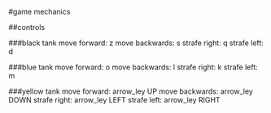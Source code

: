 #game mechanics

##controls

###black tank
move forward:   z
move backwards: s
strafe right:   q
strafe left:    d

###blue tank
move forward:   o
move backwards: l
strafe right:   k
strafe left:    m

###yellow tank
move forward:   arrow_ley UP
move backwards: arrow_ley DOWN
strafe right:   arrow_ley LEFT
strafe left:    arrow_ley RIGHT
